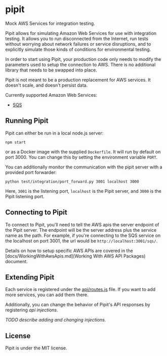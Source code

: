 # pipit

Mock AWS Services for integration testing.

Pipit allows for simulating Amazon Web Services for use with integration
testing.  It allows you to run disconnected from the Internet, run tests
without worrying about network failures or service disruptions, and to
explicitly simulate those kinds of conditions for environmental testing.

In order to start using Pipit, your production code only needs to
modify the parameters used to setup the connection to AWS.  There is
no additional library that needs to be swapped into place.

Pipit is not meant to be a production replacement for AWS services.
It doesn't scale, and doesn't persist data.

Currently supported Amazon Web Services:

* [SQS](docs/sqs.md)


## Running Pipit

Pipit can either be run in a local node.js server:

```
npm start
```

or as a Docker image with the supplied `Dockerfile`.  It will run by default
on port 3000.  You can change this by setting the environment variable `PORT`.

You can additionally monitor the communication with the pipit server with a
provided port forwarder:

```
python test/integration/port_forward.py 3001 localhost 3000
```
Here, `3001` is the listening port, `localhost` is the Pipit server, and
`3000` is the Pipit listening port.


## Connecting to Pipit

To connect to Pipit, you'll need to tell the AWS apis the server endpoint
of the Pipit server.  The endpoint will be the server address plus the
service name as the path.  For example, if you're connecting to the SQS
service on the localhost on port 3001, the url would be `http://localhost:3001/sqs/`.

Details on how to setup specific AWS APIs are covered in the
[docs/WorkingWithAwsApis.md](Working With AWS API Packages) document.

## Extending Pipit

Each service is registered under the [api/routes.js](api/routes.js) file.
If you want to add more services, you can add them there.

Additionally, you can change the behavior of Pipit's API responses by registering
_api injections_.

_TODO describe adding and changing injections._

## License

Pipit is under the MIT license.
